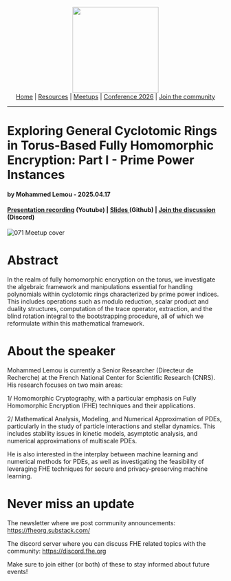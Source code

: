 <!-- Main header navigation -->
<p align="center">
  <img width="200" src="https://user-images.githubusercontent.com/5758427/180978488-db825482-5a58-4c7c-9589-c494a6f0be04.png"><br/>
  <a href="https://fhe-org.github.io">Home</a> | <a href="https://fhe-org.github.io/resources">Resources</a> | <a href="https://fhe-org.github.io/meetups/">Meetups</a> | <a href="https://fhe-org.github.io/conferences/conference-2026/">Conference 2026</a> | <a href="https://fhe-org.github.io/community">Join the community</a>
</p>
<hr/>
<!-- /Main header navigation -->

# Exploring General Cyclotomic Rings in Torus-Based Fully Homomorphic Encryption: Part I - Prime Power Instances
#### by Mohammed Lemou - 2025.04.17
#### <a href="https://www.youtube.com/watch?v=UMLeO_-0Mk8&list=PLnbmMskCVh1chnSM8Jjy6Nk3IH6fpn7MM&index=1">Presentation recording</a> (Youtube) | <a href="https://github.com/user-attachments/files/19869100/lemou-FheOrg-04-17-25.pdf">Slides </a> (Github) | <a href="https://discord.fhe.org">Join the discussion</a> (Discord)

![071 Meetup cover](https://github.com/user-attachments/assets/ec2e018d-c3fd-4e95-aad2-e6f36409084b)

# Abstract

In the realm of fully homomorphic encryption on the torus, we investigate the algebraic framework and manipulations essential for handling polynomials within cyclotomic rings characterized by prime power indices. This includes operations such as modulo reduction, scalar product and duality structures, computation of the trace operator, extraction, and the blind rotation integral to the bootstrapping procedure, all of which we reformulate within this mathematical framework.

# About the speaker

Mohammed Lemou is currently a Senior Researcher (Directeur de Recherche) at the French National Center for Scientific Research (CNRS). His research focuses on two main areas: 

1/ Homomorphic Cryptography, with a particular emphasis on Fully Homomorphic Encryption (FHE) techniques and their applications. 

2/ Mathematical Analysis, Modeling, and Numerical Approximation of PDEs, particularly in the study of particle interactions and stellar dynamics. This includes stability issues in kinetic models, asymptotic analysis, and numerical approximations of multiscale PDEs.

He is also interested in the interplay between machine learning and numerical methods for PDEs, as well as investigating the feasibility of leveraging FHE techniques for secure and privacy-preserving machine learning.


# Never miss an update

The newsletter where we post community announcements: https://fheorg.substack.com/

The discord server where you can discuss FHE related topics with the community: https://discord.fhe.org

Make sure to join either (or both) of these to stay informed about future events!
